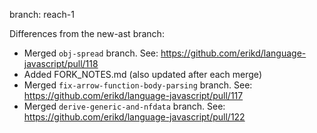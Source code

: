 branch: reach-1

Differences from the new-ast branch:

* Merged `obj-spread` branch.
  See: https://github.com/erikd/language-javascript/pull/118
* Added FORK_NOTES.md (also updated after each merge)
* Merged `fix-arrow-function-body-parsing` branch.
  See: https://github.com/erikd/language-javascript/pull/117
* Merged `derive-generic-and-nfdata` branch.
  See: https://github.com/erikd/language-javascript/pull/122
